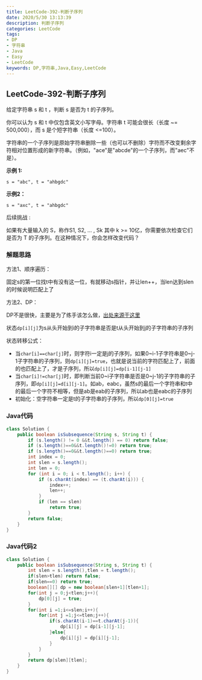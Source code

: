 ```yaml
---
title: LeetCode-392-判断子序列
date: 2020/5/30 13:13:39
description: 判断子序列
categories: LeetCode
tags: 
- DP
- 字符串
- Java
- Easy
- LeetCode
keywords: DP,字符串,Java,Easy,LeetCode
---
```


## LeetCode-392-判断子序列

给定字符串 s 和 t ，判断 s 是否为 t 的子序列。

你可以认为 s 和 t 中仅包含英文小写字母。字符串 t 可能会很长（长度 ~= 500,000），而 s 是个短字符串（长度 <=100）。

字符串的一个子序列是原始字符串删除一些（也可以不删除）字符而不改变剩余字符相对位置形成的新字符串。（例如，"ace"是"abcde"的一个子序列，而"aec"不是）。

 <!--more-->

**示例 1:**

```
s = "abc", t = "ahbgdc"
```

**示例2：**

```
s = "axc", t = "ahbgdc"
```

后续挑战 :

如果有大量输入的 S，称作S1, S2, ... , Sk 其中 k >= 10亿，你需要依次检查它们是否为 T 的子序列。在这种情况下，你会怎样改变代码？

### 解题思路

方法1、顺序遍历：

固定s的第一位找t中有没有这一位，有就移动s指针，并让len++，当len达到slen的时候说明匹配上了

方法2、DP：

DP不是很快，主要是为了练手该怎么做，[出处来源于这里](https://leetcode-cn.com/problems/is-subsequence/solution/java-dp-by-zxy0917-5/)

状态`dp[i][j]`为s从头开始到i的子字符串是否是t从头开始到j的子字符串的子序列

状态转移公式：

- 当`char[i]==char[j]`时，则字符i一定是j的子序列，如果0~i-1子字符串是0~j-1子字符串的子序列，则`dp[i][j]=true`，也就是说当前的字符匹配上了，前面的也匹配上了，才是子序列，所以`dp[i][j]=dp[i-1][j-1]`
- 当`char[i]!=char[j]`时，即判断当前0~i子字符串是否是0~j-1的子字符串的子序列，即`dp[i][j]=d[i][j-1]`。如ab，eabc，虽然s的最后一个字符串和t中的最后一个字符不相等，但是ab是eab的子序列，所以ab也是eabc的子序列
- 初始化：空字符串一定是t的子字符串的子序列，所以`dp[0][j]=true`

### Java代码

```java
class Solution {
    public boolean isSubsequence(String s, String t) {
        if (s.length() != 0 &&t.length() == 0) return false;
        if (s.length()==0&&t.length()!=0) return true;
        if (s.length()==0&&t.length()==0) return true;
        int index = 0;
        int slen = s.length();
        int len = 0;
        for (int i = 0; i < t.length(); i++) {
            if (s.charAt(index) == (t.charAt(i))) {
                index++;
                len++;
            }
            if (len == slen)
                return true;
        }
        return false;
    }
}
```

### Java代码2

```java
class Solution {
    public boolean isSubsequence(String s, String t) {
        int slen = s.length(),tlen = t.length();
        if(slen>tlen) return false;
        if(slen==0) return true;
        boolean[][] dp = new boolean[slen+1][tlen+1];
        for(int j = 0;j<tlen;j++){
            dp[0][j] = true;
        }
        for(int i =1;i<=slen;i++){
            for(int j =1;j<=tlen;j++){
                if(s.charAt(i-1)==t.charAt(j-1)){
                    dp[i][j] = dp[i-1][j-1];
                }else{
                    dp[i][j] = dp[i][j-1];
                }
            }
        }
        return dp[slen][tlen];
    }
}
```



